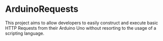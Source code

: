 ArduinoRequests
===============

This project aims to allow developers to easily construct and execute basic HTTP
Requests from their Arduino Uno without resorting to the usage of a scripting
language.
